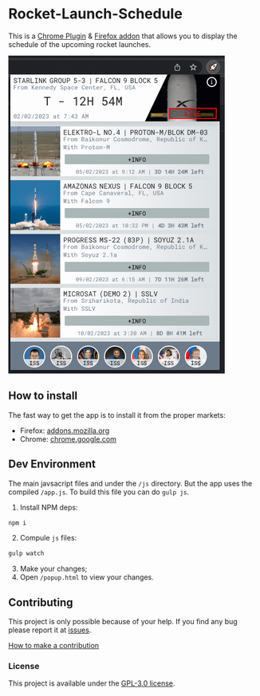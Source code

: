 # Rocket-Launch-Schedule

This is a [Chrome Plugin](https://chrome.google.com/webstore/detail/ijabdkefnohiaibcmbfihcjkjamffoph/) & [Firefox addon](https://addons.mozilla.org/en-US/firefox/addon/rocket-launch-schedule/) that allows you to display the schedule of the upcoming rocket launches.

![screenshot](img/screenshot.png)

## How to install

The fast way to get the app is to install it from the proper markets:

+ Firefox: [addons.mozilla.org](https://addons.mozilla.org/en-US/firefox/addon/rocket-launch-schedule/)
+ Chrome: [chrome.google.com](https://chrome.google.com/webstore/detail/ijabdkefnohiaibcmbfihcjkjamffoph/)

## Dev Environment

The main javsacript files and under the `/js` directory. But the app uses the compiled `/app.js`. To build this file you can do `gulp js`.

1. Install NPM deps:
```bash
npm i
```
2. Compule `js` files:
```bash
gulp watch
```
3. Make your changes;
4. Open `/popup.html` to view your changes.

## Contributing

This project is only possible because of your help.
If you find any bug please report it at [issues](https://github.com/mariogarridopt/Rocket-Launch-Schedule/issues).

[How to make a contribution](CONTRIBUTING.md)

### License

This project is available under the [GPL-3.0 license](LICENSE).
